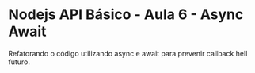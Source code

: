 # Nodejs API Básico - Aula 6 - Async Await
Refatorando o código utilizando async e await para prevenir callback hell futuro.
